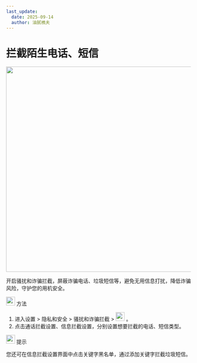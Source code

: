 ```yaml
---
last_update:
  date: 2025-09-14
  author: 油腻樵夫
---
```


# 拦截陌生电话、短信

<img src="https://tips-p01-drcn.dbankcdn.cn/MODEL/DOC/C00B031/resource/card/202508111clkwd/zh-cn/image/figure/10044838_f001_blocking.png" width="560" height=""/>


开启骚扰和诈骗拦截，屏蔽诈骗电话、垃圾短信等，避免无用信息打扰，降低诈骗风险，守护您的用机安全。

<img src="https://tips-p01-drcn.dbankcdn.cn/MODEL/EMUI/C00B030/resource/card/202503041becsx/zh-cn/image/common/buttons/fig_method.png" width="24" height="24"/> 方法

1.  进入设置 > 隐私和安全 > 骚扰和诈骗拦截 > <img src="https://tips-p01-drcn.dbankcdn.cn/MODEL/DOC/C00B030/resource/card/202505110dgxvV/zh-cn/image/common/buttons/phone_ic_more.png" width="24" height="24"/>  。
2.  点击通话拦截设置、信息拦截设置，分别设置想要拦截的电话、短信类型。

<img src="https://tips-p01-drcn.dbankcdn.cn/MODEL/EMUI/C00B030/resource/card/202508300vZjQz/zh-cn/image/common/buttons/fig_tips.png" width="24" height="24"/> 提示

您还可在信息拦截设置界面中点击关键字黑名单，通过添加关键字拦截垃圾短信。